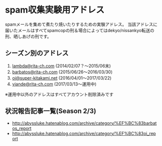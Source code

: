 # spam収集実験用アドレス
spamメールを集めて煮たり焼いたりするための実験アドレス。
当該アドレスに届いたメールはすべてspamcopの刑＆場合によってはdekyo/nissankyo転送の刑、晒しあげの刑です。

## シーズン別のアドレス
1. lambda@rita-ch.com (2014/02/07？〜2015/06末)
1. barbatos@rita-ch.com (2015/06/26〜2016/03/30)
1. oi@super-kitakami.net (2016/04/01〜2017/03/22)
1. viande@rita-ch.com (2017/03/13〜運用中)

※運用中以外のアドレスはすべてアカウント削除済みです

## 状況報告記事一覧(Season 2/3)
* http://abyssluke.hatenablog.com/archive/category/%EF%BC%83barbatos_report
* http://abyssluke.hatenablog.com/archive/category/%EF%BC%83oi_report
